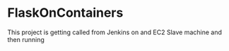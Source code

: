 # FlaskOnContainers
This project is getting called from Jenkins on and EC2 Slave machine and then running
